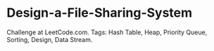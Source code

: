 # Design-a-File-Sharing-System
Challenge at LeetCode.com. Tags: Hash Table, Heap, Priority Queue, Sorting, Design, Data Stream.
